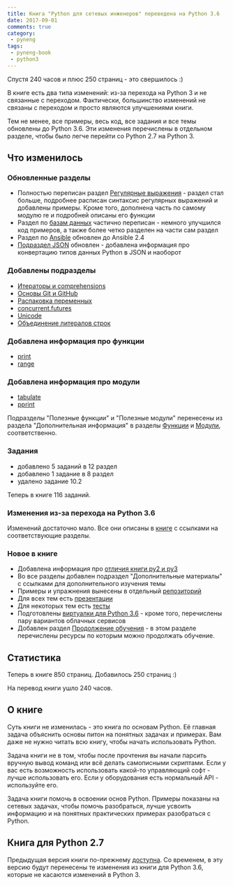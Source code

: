 ```yaml
---
title: Книга "Python для сетевых инженеров" переведена на Python 3.6
date: 2017-09-01
comments: true
category:
 - pyneng
tags:
 - pyneng-book
 - python3
---
```


Спустя 240 часов и плюс 250 страниц - это свершилось :)

В книге есть два типа изменений: из-за перехода на Python 3 и не связанные с переходом.
Фактически, большинство изменений не связаны с переходом и просто являются улучшениями книги.

Тем не менее, все примеры, весь код, все задания и все темы обновлены до Python 3.6.
Эти изменения перечислены в отдельном разделе, чтобы было легче перейти со Python 2.7 на Python 3.


## Что изменилось

### Обновленные разделы

* Полностью переписан раздел [Регулярные выражения](https://natenka.gitbooks.io/pyneng/content/book/09_regex/) - раздел стал больше, подробнее расписан синтаксис регулярных выражений и добавлены примеры. Кроме того, дополнена часть по самому модулю re и подробней описаны его функции
* Раздел по [базам данных](https://natenka.gitbooks.io/pyneng/content/book/11_db/) частично переписан - немного улучшился код примеров, а также более четко разделен на части сам раздел
* Раздел по [Ansible](https://natenka.gitbooks.io/pyneng/content/book/15_ansible/) обновлен до Ansible 2.4
* [Подраздел JSON](https://natenka.gitbooks.io/pyneng/content/book/10_serialization/2_json.html) обновлен - добавлена информация про конвертацию типов данных Python в JSON и наоборот

### Добавлены подразделы

* [Итераторы и comprehensions](https://natenka.gitbooks.io/pyneng/content/book/16_additional_info/iterator_generator/)
* [Основы Git и GitHub](https://natenka.gitbooks.io/pyneng/content/book/01_intro/git-github/)
* [Распаковка переменных](https://natenka.gitbooks.io/pyneng/content/book/16_additional_info/variable_unpacking.html)
* [concurrent.futures](https://natenka.gitbooks.io/pyneng/content/book/12_ssh_telnet/concurrent_futures/)
* [Unicode](https://natenka.gitbooks.io/pyneng/content/book/16_additional_info/unicode/)
* [Объединение литералов строк](https://natenka.gitbooks.io/pyneng/content/book/03_data_structures/4c_string_literal_concatenation.html)


### Добавлена информация про функции

* [print](https://natenka.gitbooks.io/pyneng/content/book/07_functions/useful_functions/print.html)
* [range](https://natenka.gitbooks.io/pyneng/content/book/07_functions/useful_functions/range.html)


### Добавлена информация про модули

* [tabulate](https://natenka.gitbooks.io/pyneng/content/book/08_modules/useful_modules/tabulate.html)
* [pprint](https://natenka.gitbooks.io/pyneng/content/book/08_modules/useful_modules/pprint.html)


Подразделы "Полезные функции" и "Полезные модули" перенесены из раздела "Дополнительная информация" в разделы [Функции](https://natenka.gitbooks.io/pyneng/content/book/07_functions/useful_functions/) и [Модули](https://natenka.gitbooks.io/pyneng/content/book/08_modules/useful_modules/), соответственно.

### Задания

* добавлено 5 заданий в 12 раздел
* добавлено 1 задание в 8 раздел
* удалено задание 10.2

Теперь в книге 116 заданий.

### Изменения из-за перехода на Python 3.6

Изменений достаточно мало.
Все они описаны в [книге](https://natenka.gitbooks.io/pyneng/content/book/16_additional_info/py2_vs_py3.html) с ссылками на соответствующие разделы.

### Новое в книге

* Добавлена информация про [отличия книги py2 и py3](https://natenka.gitbooks.io/pyneng/content/book/16_additional_info/py2_vs_py3.html)
* Во все разделы добавлен подраздел "Дополнительные материалы" с ссылками для дополнительного изучения темы
* Примеры и упражнения вынесены в отдельный [репозиторий](https://github.com/natenka/pyneng-examples-exercises)
* Для всех тем есть [презентации](https://github.com/natenka/pyneng-slides)
* Для некоторых тем есть [тесты](https://github.com/natenka/pyneng-examples-exercises/blob/master/tests.md)
* Подготовлены [виртуалки для Python 3.6](https://natenka.gitbooks.io/pyneng/content/book/01_intro/) - кроме того, перечислены пару вариантов облачных сервисов
* Добавлен раздел [Продолжение обучения](https://natenka.gitbooks.io/pyneng/content/resources/) - в этом разделе перечислены ресурсы по которым можно продолжать обучение.

## Статистика

Теперь в книге 850 страниц. Добавилось 250 страниц :)

На перевод книги ушло 240 часов.


## О книге

Суть книги не изменилась - это книга по основам Python.
Её главная задача объяснить основы питон на понятных задачах и примерах.
Вам даже не нужно читать всю книгу, чтобы начать использовать Python.

Задача книги не в том, чтобы после прочтения вы начали парсить вручную вывод команд или всё делать самописными скриптами.
Если у вас есть возможность использовать какой-то управляющий софт - лучше использовать его.
Если у оборудования есть нормальный API - используйте его.

Задача книги помочь в освоении основ Python.
Примеры показаны на сетевых задачах, чтобы помочь разобраться, лучше усвоить информацию и на понятных практических примерах разобраться с Python.



## Книга для Python 2.7

Предыдущая версия книги по-прежнему [доступна](https://natenka.gitbooks.io/pyneng/content/v/python2.7/).
Со временем, в эту версию будут перенесены те изменения из книги для Python 3.6, которые не касаются изменений в Python 3.


